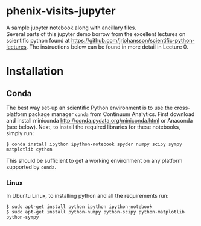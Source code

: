 # phenix-visits-jupyter
A sample jupyter notebook along with ancillary files.  
Several parts of this jupyter demo borrow from the excellent lectures on scientific python found at https://github.com/jrjohansson/scientific-python-lectures. The instructions below can be found in more detail in Lecture 0.  

# Installation
## Conda
The best way set-up an scientific Python environment is to use the cross-platform package manager `conda` from Continuum Analytics. First download and install miniconda http://conda.pydata.org/miniconda.html or Anaconda (see below). Next, to install the required libraries for these notebooks, simply run:

    $ conda install ipython ipython-notebook spyder numpy scipy sympy matplotlib cython

This should be sufficient to get a working environment on any platform supported by `conda`.

### Linux
In Ubuntu Linux, to installing python and all the requirements run:

    $ sudo apt-get install python ipython ipython-notebook
    $ sudo apt-get install python-numpy python-scipy python-matplotlib python-sympy

